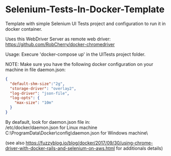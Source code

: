 # Selenium-Tests-In-Docker-Template
Template with simple Selenium UI Tests project and configuration to run it in docker container.

Uses this WebDriver Server as remote web driver: https://github.com/RobCherry/docker-chromedriver

Usage: Execure 'docker-compose up' in the UITests project folder.

NOTE: Make sure you have the following docker configuration on your machine in file daemon.json:
```json
{
  "default-shm-size":"2g",
  "storage-driver": "overlay2",
  "log-driver": "json-file",
  "log-opts": {
    "max-size": "10m"
  }
}
```
By deafault, look for daemon.json file in:\
/etc/docker/daemon.json for Linux machine\
C:\ProgramData\Docker\config\daemon.json for Windows machine\

(see also https://fuzzyblog.io/blog/docker/2017/09/30/using-chrome-driver-with-docker-rails-and-selenium-on-aws.html for additionals details)
